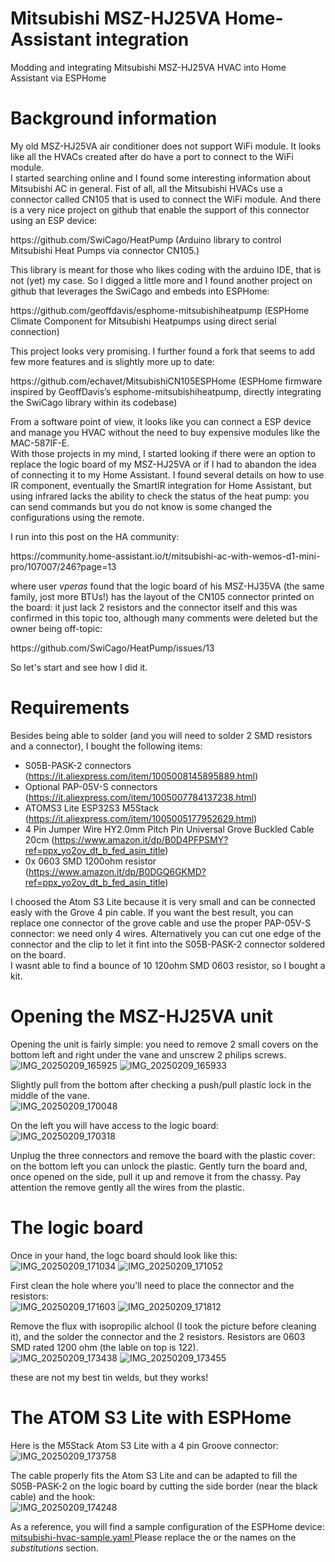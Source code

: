 # Mitsubishi MSZ-HJ25VA Home-Assistant integration
Modding and integrating Mitsubishi MSZ-HJ25VA HVAC into Home Assistant via ESPHome

# Background information
My old MSZ-HJ25VA air conditioner does not support WiFi module. It looks like all the HVACs created after do have a port to connect to the WiFi module.<BR>
I started searching online and I found some interesting information about Mitsubishi AC in general.
Fist of all, all the Mitsubishi HVACs use a connector called CN105 that is used to connect the WiFi module. And there is a very nice project on github that enable the support of this connector using an ESP device:
<p>https://github.com/SwiCago/HeatPump (Arduino library to control Mitsubishi Heat Pumps via connector CN105.)</p>
<p>This library is meant for those who likes coding with the arduino IDE, that is not (yet) my case. So I digged a little more and I found another project on github that leverages the SwiCago and embeds into ESPHome:</p>
<p>https://github.com/geoffdavis/esphome-mitsubishiheatpump (ESPHome Climate Component for Mitsubishi Heatpumps using direct serial connection)</p>
<p>This project looks very promising. I further found a fork that seems to add few more features and is slightly more up to date:</p>
<p>https://github.com/echavet/MitsubishiCN105ESPHome (ESPHome firmware inspired by GeoffDavis’s esphome-mitsubishiheatpump, directly integrating the SwiCago library within its codebase)</p>
<p>From a software point of view, it looks like you can connect a ESP device and manage you HVAC without the need to buy expensive modules like the MAC-587IF-E.<br>
With those projects in my mind, I started looking if there were an option to replace the logic board of my MSZ-HJ25VA or if I had to abandon the idea of connecting it to my Home Assistant. I found several details on how to use IR component, eventually the SmartIR integration for Home Assistant, but using infrared lacks the ability to check the status of the heat pump: you can send commands but you do not know is some changed the configurations using the remote.</p>
<p>I run into this post on the HA community:</p>
<p>https://community.home-assistant.io/t/mitsubishi-ac-with-wemos-d1-mini-pro/107007/246?page=13</p>
<p>where user <i>vperas</i> found that the logic board of his MSZ-HJ35VA (the same family, jost more BTUs!) has the layout of the CN105 connector printed on the board: it just lack 2 resistors and the connector itself and this was confirmed in this topic too, although many comments were deleted but the owner being off-topic:</p>
<p>https://github.com/SwiCago/HeatPump/issues/13</p>
<p>So let's start and see how I did it.</p>

# Requirements
Besides being able to solder (and you will need to solder 2 SMD resistors and a connector), I bought the following items:
- S05B-PASK-2 connectors (https://it.aliexpress.com/item/1005008145895889.html)
- Optional PAP-05V-S connectors (https://it.aliexpress.com/item/1005007784137238.html)
- ATOMS3 Lite ESP32S3 M5Stack (https://it.aliexpress.com/item/1005005177952629.html)
- 4 Pin Jumper Wire HY2.0mm Pitch Pin Universal Grove Buckled Cable 20cm (https://www.amazon.it/dp/B0D4PFPSMY?ref=ppx_yo2ov_dt_b_fed_asin_title)
- 0x 0603 SMD 1200ohm resistor (https://www.amazon.it/dp/B0DGQ6GKMD?ref=ppx_yo2ov_dt_b_fed_asin_title)

<p>I choosed the Atom S3 Lite because it is very small and can be connected easly with the Grove 4 pin cable. If you want the best result, you can replace one connector of the grove cable and use the proper PAP-05V-S connector: we need only 4 wires. Alternatively you can cut one edge of the connector and the clip to let it fint into the S05B-PASK-2 connector soldered on the board.<br>
I wasnt able to find a bounce of 10 120ohm SMD 0603 resistor, so I bought a kit.</p>

# Opening the MSZ-HJ25VA unit
Opening the unit is fairly simple: you need to remove 2 small covers on the bottom left and right under the vane and unscrew 2 philips screws.<br>
 ![IMG_20250209_165925](https://github.com/user-attachments/assets/7458a613-9210-45fd-a72b-26e8fde128eb)
 ![IMG_20250209_165933](https://github.com/user-attachments/assets/131faec3-24f3-4d79-abce-e5b3613fabc1)

 Slightly pull from the bottom after checking a push/pull plastic lock in the middle of the vane.<br>
 ![IMG_20250209_170048](https://github.com/user-attachments/assets/4edb1b67-ed52-4e61-a8e8-47cc91f4f9df)

On the left you will have access to the logic board:<br>
![IMG_20250209_170318](https://github.com/user-attachments/assets/94275b12-6e80-4315-827e-07e6bd1de4b8)

Unplug the three connectors and remove the board with the plastic cover: on the bottom left you can unlock the plastic. Gently turn the board and, once opened on the side, pull it up and remove it from the chassy. Pay attention the remove gently all the wires from the plastic.

# The logic board
Once in your hand, the logc board should look like this:<br>
![IMG_20250209_171034](https://github.com/user-attachments/assets/acda0ef4-6f64-429a-9626-242f961b7dd8)
![IMG_20250209_171052](https://github.com/user-attachments/assets/b663f6fd-93d8-4fb3-bade-142b75e21e14)

First clean the hole where you'll need to place the connector and the resistors:<br>
![IMG_20250209_171603](https://github.com/user-attachments/assets/d0e0b3cc-f719-41e4-8046-34d8eae2daf6)
![IMG_20250209_171812](https://github.com/user-attachments/assets/8f1672e3-6476-4efb-9a9f-018c4e936e10)

Remove the flux with isopropilic alchool (I took the picture before cleaning it), and the solder the connector and the 2 resistors. Resistors are 0603 SMD rated 1200 ohm (the lable on top is 122).<br>
![IMG_20250209_173438](https://github.com/user-attachments/assets/274a48a7-52f9-4889-9ba8-d15307db80b1)
![IMG_20250209_173455](https://github.com/user-attachments/assets/e45d8c9d-b9ae-4f5f-b67d-cc18b85b65a3)

these are not my best tin welds, but they works!

# The ATOM S3 Lite with ESPHome
Here is the M5Stack Atom S3 Lite with a 4 pin Groove connector:<br>
![IMG_20250209_173758](https://github.com/user-attachments/assets/42ae5aa2-9ee2-4901-b587-da40df8a0344)

The cable properly fits the Atom S3 Lite and can be adapted to fill the S05B-PASK-2 on the logic board by cutting the side border (near the black cable) and the hook:<br>
![IMG_20250209_174248](https://github.com/user-attachments/assets/3ab83282-8e8d-403a-a50b-a13560b6ab16)

As a reference, you will find a sample configuration of the ESPHome device:<br>
[mitsubishi-hvac-sample.yaml ](mitsubishi-hvac-sample.yaml)
Please replace the <macaddress> or the names on the _substitutions_ section.


